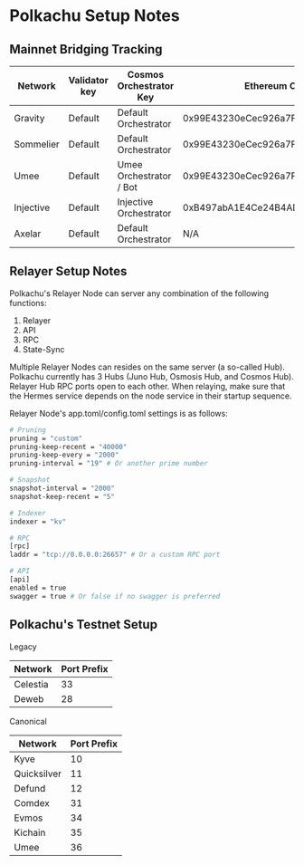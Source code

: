 # Polkachu Setup Notes

## Mainnet Bridging Tracking

| Network   | Validator key | Cosmos Orchestrator Key | Ethereum Orchestrator Key                  |
| --------- | ------------- | ----------------------- | ------------------------------------------ |
| Gravity   | Default       | Default Orchestrator    | 0x99E43230eCec926a7FFc2E4CD22153494D5a84a3 |
| Sommelier | Default       | Default Orchestrator    | 0x99E43230eCec926a7FFc2E4CD22153494D5a84a3 |
| Umee      | Default       | Umee Orchestrator / Bot | 0x99E43230eCec926a7FFc2E4CD22153494D5a84a3 |
| Injective | Default       | Injective Orchestrator  | 0xB497abA1E4Ce24B4ADc2E16Ded30387042B881B7 |
| Axelar    | Default       | Default Orchestrator    | N/A                                        |

## Relayer Setup Notes

Polkachu's Relayer Node can server any combination of the following functions:

1. Relayer
1. API
1. RPC
1. State-Sync

Multiple Relayer Nodes can resides on the same server (a so-called Hub). Polkachu currently has 3 Hubs (Juno Hub, Osmosis Hub, and Cosmos Hub). Relayer Hub RPC ports open to each other. When relaying, make sure that the Hermes service depends on the node service in their startup sequence.

Relayer Node's app.toml/config.toml settings is as follows:

```bash
# Pruning
pruning = "custom"
pruning-keep-recent = "40000"
pruning-keep-every = "2000"
pruning-interval = "19" # Or another prime number

# Snapshot
snapshot-interval = "2000"
snapshot-keep-recent = "5"

# Indexer
indexer = "kv"

# RPC
[rpc]
laddr = "tcp://0.0.0.0:26657" # Or a custom RPC port

# API
[api]
enabled = true
swagger = true # Or false if no swagger is preferred
```

## Polkachu's Testnet Setup

Legacy

| Network  | Port Prefix |
| -------- | ----------- |
| Celestia | 33          |
| Deweb    | 28          |

Canonical

| Network     | Port Prefix |
| ----------- | ----------- |
| Kyve        | 10          |
| Quicksilver | 11          |
| Defund      | 12          |
| Comdex      | 31          |
| Evmos       | 34          |
| Kichain     | 35          |
| Umee        | 36          |
